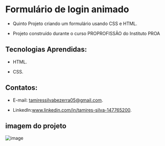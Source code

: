 # Formulário de login animado

 - Quinto Projeto criando um formulário usando  CSS e HTML.
  
 - Projeto construído durante o curso PROPROFISSÃO do Instituto PROA
   
   
## Tecnologias Aprendidas:
 - HTML.
   
 - CSS.

## Contatos:
 - E-mail: tamiressilvabezerra05@gmail.com.
   
 - LinkedIn:www.linkedin.com/in/tamires-silva-147765200.

    
    
## imagem do projeto
![image](https://github.com/tamiressil/Animated-Login-Form-using-HTML-And-CSS/assets/163886976/1dc090d9-8e91-4fe9-a363-63607dab5deb)
